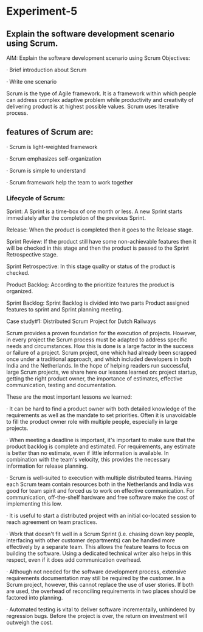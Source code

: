 # Experiment-5

## Explain the software development scenario using Scrum.

AIM: Explain the software development scenario using Scrum
Objectives:

·         Brief introduction about Scrum

·         Write one scenario

Scrum is the type of Agile framework. It is a framework within which people can address complex adaptive problem while productivity and creativity of delivering product is at highest possible values. Scrum uses Iterative process.

## features of Scrum are:

·         Scrum is light-weighted framework

·         Scrum emphasizes self-organization

·         Scrum is simple to understand

·         Scrum framework help the team to work together

 

### Lifecycle of Scrum:


Sprint:
A Sprint is a time-box of one month or less. A new Sprint starts immediately after the completion of the previous Sprint.

Release:
When the product is completed then it goes to the Release stage.

Sprint Review:
If the product still have some non-achievable features then it will be checked in this stage and then the product is passed to the Sprint Retrospective stage.

Sprint Retrospective:
In this stage quality or status of the product is checked.

Product Backlog:
According to the prioritize features the product is organized.

Sprint Backlog:
Sprint Backlog is divided into two parts Product assigned features to sprint and Sprint planning meeting.

Case study#1: Distributed Scrum Project for Dutch Railways

Scrum provides a proven foundation for the execution of projects. However, in every project the Scrum process must be adapted to address specific needs and circumstances. How this is done is a large factor in the success or failure of a project. Scrum project, one which had already been scrapped once under a traditional approach, and which included developers in both India and the Netherlands. In the hope of helping readers run successful, large Scrum projects, we share here our lessons learned on: project startup, getting the right product owner, the importance of estimates, effective communication, testing and documentation.

These are the most important lessons we learned:

·         It can be hard to find a product owner with both detailed knowledge of the requirements as well as the mandate to set priorities. Often it is unavoidable to 
         fill the product owner role with multiple people, especially in large projects.

·         When meeting a deadline is important, it's important to make sure that the product backlog is complete and estimated. For requirements, any estimate is 
          better than no estimate, even if little information is available. In combination with the team's velocity, this provides the necessary information for 
          release planning.

·         Scrum is well-suited to execution with multiple distributed teams. Having each Scrum team contain resources both in the Netherlands and India was good for 
          team spirit and forced us to work on effective communication. For communication, off-the-shelf hardware and free software make the cost of implementing this 
          low.

·         It is useful to start a distributed project with an initial co-located session to reach agreement on team practices.

·         Work that doesn't fit well in a Scrum Sprint (i.e. chasing down key people, interfacing with other customer departments) can be handled more effectively by 
          a separate team. This allows the feature teams to focus on building the software. Using a dedicated technical writer also helps in this respect, even if it 
          does add communication overhead.

·         Although not needed for the software development process, extensive requirements documentation may still be required by the customer. In a Scrum project, 
           however, this cannot replace the use of user stories. If both are used, the overhead of reconciling requirements in two places should be factored into 
           planning.

·         Automated testing is vital to deliver software incrementally, unhindered by regression bugs. Before the project is over, the return on investment will 
           outweigh the cost.
